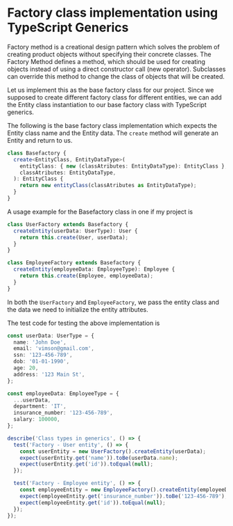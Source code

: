 # Factory class implementation using TypeScript Generics

Factory method is a creational design pattern which solves the problem of creating product objects without specifying their concrete classes. The Factory Method defines a method, which should be used for creating objects instead of using a direct constructor call (new operator). Subclasses can override this method to change the class of objects that will be created.

Let us implement this as the base factory class for our project. Since we supposed to create different factory class for different entities, we can add the Entity class instantiation to our base factory class with TypeScript generics.

The following is the base factory class implementation which expects the Entity class name and the Entity data. The `create` method will generate an Entity and return to us.

```typescript
class Basefactory {
  create<EntityClass, EntityDataType>(
    entityClass: { new (classAtributes: EntityDataType): EntityClass },
    classAtributes: EntityDataType,
  ): EntityClass {
    return new entityClass(classAtributes as EntityDataType);
  }
}
```

A usage example for the Basefactory class in one if my project is

```typescript
class UserFactory extends Basefactory {
  createEntity(userData: UserType): User {
    return this.create(User, userData);
  }
}

class EmployeeFactory extends Basefactory {
  createEntity(employeeData: EmployeeType): Employee {
    return this.create(Employee, employeeData);
  }
}
```

In both the `UserFactory` and `EmployeeFactory`, we pass the entity class and the data we need to initialize the entity attributes.

The test code for testing the above implementation is

```typescript
const userData: UserType = {
  name: 'John Doe',
  email: 'vimson@gmail.com',
  ssn: '123-456-789',
  dob: '01-01-1990',
  age: 20,
  address: '123 Main St',
};

const employeeData: EmployeeType = {
  ...userData,
  department: 'IT',
  insurance_number: '123-456-789',
  salary: 100000,
};

describe('Class types in generics', () => {
  test('Factory - User entity', () => {
    const userEntity = new UserFactory().createEntity(userData);
    expect(userEntity.get('name')).toBe(userData.name);
    expect(userEntity.get('id')).toEqual(null);
  });

  test('Factory - Employee entity', () => {
    const employeeEntity = new EmployeeFactory().createEntity(employeeData);
    expect(employeeEntity.get('insurance_number')).toBe('123-456-789');
    expect(employeeEntity.get('id')).toEqual(null);
  });
});
```
